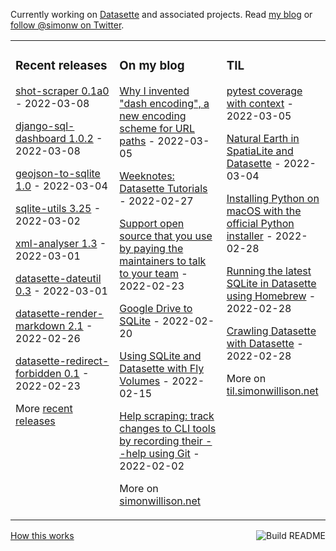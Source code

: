 Currently working on [Datasette](https://datasette.io/) and associated projects. Read [my blog](https://simonwillison.net/) or [follow @simonw on Twitter](https://twitter.com/simonw).

<table><tr><td valign="top" width="33%">

### Recent releases
<!-- recent_releases starts -->
[shot-scraper 0.1a0](https://github.com/simonw/shot-scraper/releases/tag/0.1a0) - 2022-03-08

[django-sql-dashboard 1.0.2](https://github.com/simonw/django-sql-dashboard/releases/tag/1.0.2) - 2022-03-08

[geojson-to-sqlite 1.0](https://github.com/simonw/geojson-to-sqlite/releases/tag/1.0) - 2022-03-04

[sqlite-utils 3.25](https://github.com/simonw/sqlite-utils/releases/tag/3.25) - 2022-03-02

[xml-analyser 1.3](https://github.com/simonw/xml-analyser/releases/tag/1.3) - 2022-03-01

[datasette-dateutil 0.3](https://github.com/simonw/datasette-dateutil/releases/tag/0.3) - 2022-03-01

[datasette-render-markdown 2.1](https://github.com/simonw/datasette-render-markdown/releases/tag/2.1) - 2022-02-26

[datasette-redirect-forbidden 0.1](https://github.com/simonw/datasette-redirect-forbidden/releases/tag/0.1) - 2022-02-23
<!-- recent_releases ends -->
More [recent releases](https://github.com/simonw/simonw/blob/main/releases.md)
</td><td valign="top" width="34%">

### On my blog
<!-- blog starts -->
[Why I invented "dash encoding", a new encoding scheme for URL paths](http://simonwillison.net/2022/Mar/5/dash-encoding/) - 2022-03-05

[Weeknotes: Datasette Tutorials](http://simonwillison.net/2022/Feb/27/datasette-tutorials/) - 2022-02-27

[Support open source that you use by paying the maintainers to talk to your team](http://simonwillison.net/2022/Feb/23/support-open-source/) - 2022-02-23

[Google Drive to SQLite](http://simonwillison.net/2022/Feb/20/google-drive-to-sqlite/) - 2022-02-20

[Using SQLite and Datasette with Fly Volumes](http://simonwillison.net/2022/Feb/15/fly-volumes/) - 2022-02-15

[Help scraping: track changes to CLI tools by recording their --help using Git](http://simonwillison.net/2022/Feb/2/help-scraping/) - 2022-02-02
<!-- blog ends -->
More on [simonwillison.net](https://simonwillison.net/)
</td><td valign="top" width="33%">

### TIL
<!-- tils starts -->
[pytest coverage with context](https://til.simonwillison.net/pytest/coverage-with-context) - 2022-03-05

[Natural Earth in SpatiaLite and Datasette](https://til.simonwillison.net/gis/natural-earth-in-spatialite-and-datasette) - 2022-03-04

[Installing Python on macOS with the official Python installer](https://til.simonwillison.net/macos/python-installer-macos) - 2022-02-28

[Running the latest SQLite in Datasette using Homebrew](https://til.simonwillison.net/homebrew/latest-sqlite) - 2022-02-28

[Crawling Datasette with Datasette](https://til.simonwillison.net/datasette/crawling-datasette-with-datasette) - 2022-02-28
<!-- tils ends -->
More on [til.simonwillison.net](https://til.simonwillison.net/)
</td></tr></table>

<a href="https://github.com/simonw/simonw/actions"><img src="https://github.com/simonw/simonw/workflows/Build%20README/badge.svg" align="right" alt="Build README"></a> <a href="https://simonwillison.net/2020/Jul/10/self-updating-profile-readme/">How this works</a>
